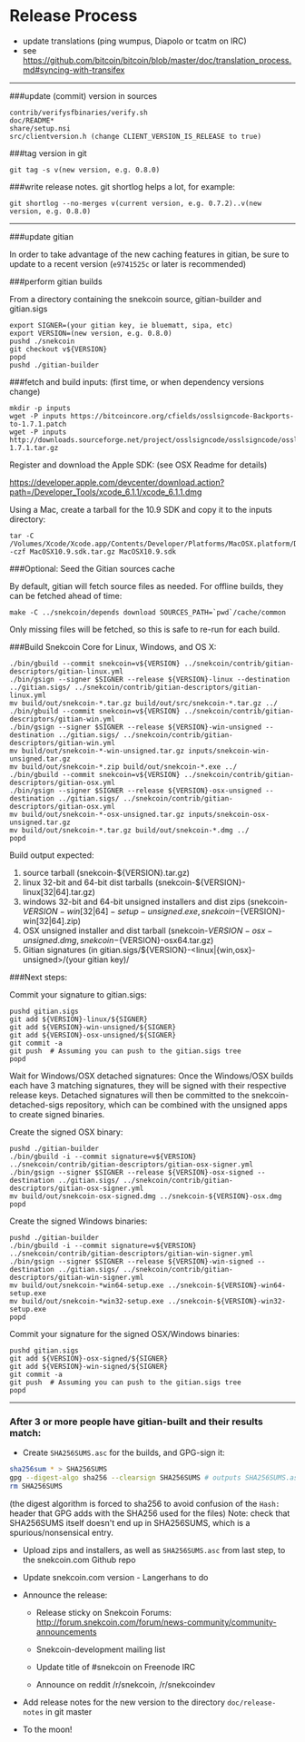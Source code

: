 Release Process
====================

* update translations (ping wumpus, Diapolo or tcatm on IRC)
* see https://github.com/bitcoin/bitcoin/blob/master/doc/translation_process.md#syncing-with-transifex

* * *

###update (commit) version in sources

	contrib/verifysfbinaries/verify.sh
	doc/README*
	share/setup.nsi
	src/clientversion.h (change CLIENT_VERSION_IS_RELEASE to true)

###tag version in git

	git tag -s v(new version, e.g. 0.8.0)

###write release notes. git shortlog helps a lot, for example:

	git shortlog --no-merges v(current version, e.g. 0.7.2)..v(new version, e.g. 0.8.0)

* * *

###update gitian

 In order to take advantage of the new caching features in gitian, be sure to update to a recent version (`e9741525c` or later is recommended)

###perform gitian builds

 From a directory containing the snekcoin source, gitian-builder and gitian.sigs
  
	export SIGNER=(your gitian key, ie bluematt, sipa, etc)
	export VERSION=(new version, e.g. 0.8.0)
	pushd ./snekcoin
	git checkout v${VERSION}
	popd
	pushd ./gitian-builder

###fetch and build inputs: (first time, or when dependency versions change)
 
	mkdir -p inputs
	wget -P inputs https://bitcoincore.org/cfields/osslsigncode-Backports-to-1.7.1.patch
	wget -P inputs http://downloads.sourceforge.net/project/osslsigncode/osslsigncode/osslsigncode-1.7.1.tar.gz

 Register and download the Apple SDK: (see OSX Readme for details)
 
 https://developer.apple.com/devcenter/download.action?path=/Developer_Tools/xcode_6.1.1/xcode_6.1.1.dmg
 
 Using a Mac, create a tarball for the 10.9 SDK and copy it to the inputs directory:
 
	tar -C /Volumes/Xcode/Xcode.app/Contents/Developer/Platforms/MacOSX.platform/Developer/SDKs/ -czf MacOSX10.9.sdk.tar.gz MacOSX10.9.sdk

###Optional: Seed the Gitian sources cache

  By default, gitian will fetch source files as needed. For offline builds, they can be fetched ahead of time:

	make -C ../snekcoin/depends download SOURCES_PATH=`pwd`/cache/common

  Only missing files will be fetched, so this is safe to re-run for each build.

###Build Snekcoin Core for Linux, Windows, and OS X:
  
	./bin/gbuild --commit snekcoin=v${VERSION} ../snekcoin/contrib/gitian-descriptors/gitian-linux.yml
	./bin/gsign --signer $SIGNER --release ${VERSION}-linux --destination ../gitian.sigs/ ../snekcoin/contrib/gitian-descriptors/gitian-linux.yml
	mv build/out/snekcoin-*.tar.gz build/out/src/snekcoin-*.tar.gz ../
	./bin/gbuild --commit snekcoin=v${VERSION} ../snekcoin/contrib/gitian-descriptors/gitian-win.yml
	./bin/gsign --signer $SIGNER --release ${VERSION}-win-unsigned --destination ../gitian.sigs/ ../snekcoin/contrib/gitian-descriptors/gitian-win.yml
	mv build/out/snekcoin-*-win-unsigned.tar.gz inputs/snekcoin-win-unsigned.tar.gz
	mv build/out/snekcoin-*.zip build/out/snekcoin-*.exe ../
	./bin/gbuild --commit snekcoin=v${VERSION} ../snekcoin/contrib/gitian-descriptors/gitian-osx.yml
	./bin/gsign --signer $SIGNER --release ${VERSION}-osx-unsigned --destination ../gitian.sigs/ ../snekcoin/contrib/gitian-descriptors/gitian-osx.yml
	mv build/out/snekcoin-*-osx-unsigned.tar.gz inputs/snekcoin-osx-unsigned.tar.gz
	mv build/out/snekcoin-*.tar.gz build/out/snekcoin-*.dmg ../
	popd
  Build output expected:

  1. source tarball (snekcoin-${VERSION}.tar.gz)
  2. linux 32-bit and 64-bit dist tarballs (snekcoin-${VERSION}-linux[32|64].tar.gz)
  3. windows 32-bit and 64-bit unsigned installers and dist zips (snekcoin-${VERSION}-win[32|64]-setup-unsigned.exe, snekcoin-${VERSION}-win[32|64].zip)
  4. OSX unsigned installer and dist tarball (snekcoin-${VERSION}-osx-unsigned.dmg, snekcoin-${VERSION}-osx64.tar.gz)
  5. Gitian signatures (in gitian.sigs/${VERSION}-<linux|{win,osx}-unsigned>/(your gitian key)/

###Next steps:

Commit your signature to gitian.sigs:

	pushd gitian.sigs
	git add ${VERSION}-linux/${SIGNER}
	git add ${VERSION}-win-unsigned/${SIGNER}
	git add ${VERSION}-osx-unsigned/${SIGNER}
	git commit -a
	git push  # Assuming you can push to the gitian.sigs tree
	popd

  Wait for Windows/OSX detached signatures:
	Once the Windows/OSX builds each have 3 matching signatures, they will be signed with their respective release keys.
	Detached signatures will then be committed to the snekcoin-detached-sigs repository, which can be combined with the unsigned apps to create signed binaries.

  Create the signed OSX binary:

	pushd ./gitian-builder
	./bin/gbuild -i --commit signature=v${VERSION} ../snekcoin/contrib/gitian-descriptors/gitian-osx-signer.yml
	./bin/gsign --signer $SIGNER --release ${VERSION}-osx-signed --destination ../gitian.sigs/ ../snekcoin/contrib/gitian-descriptors/gitian-osx-signer.yml
	mv build/out/snekcoin-osx-signed.dmg ../snekcoin-${VERSION}-osx.dmg
	popd

  Create the signed Windows binaries:

	pushd ./gitian-builder
	./bin/gbuild -i --commit signature=v${VERSION} ../snekcoin/contrib/gitian-descriptors/gitian-win-signer.yml
	./bin/gsign --signer $SIGNER --release ${VERSION}-win-signed --destination ../gitian.sigs/ ../snekcoin/contrib/gitian-descriptors/gitian-win-signer.yml
	mv build/out/snekcoin-*win64-setup.exe ../snekcoin-${VERSION}-win64-setup.exe
	mv build/out/snekcoin-*win32-setup.exe ../snekcoin-${VERSION}-win32-setup.exe
	popd

Commit your signature for the signed OSX/Windows binaries:

	pushd gitian.sigs
	git add ${VERSION}-osx-signed/${SIGNER}
	git add ${VERSION}-win-signed/${SIGNER}
	git commit -a
	git push  # Assuming you can push to the gitian.sigs tree
	popd

-------------------------------------------------------------------------

### After 3 or more people have gitian-built and their results match:

- Create `SHA256SUMS.asc` for the builds, and GPG-sign it:
```bash
sha256sum * > SHA256SUMS
gpg --digest-algo sha256 --clearsign SHA256SUMS # outputs SHA256SUMS.asc
rm SHA256SUMS
```
(the digest algorithm is forced to sha256 to avoid confusion of the `Hash:` header that GPG adds with the SHA256 used for the files)
Note: check that SHA256SUMS itself doesn't end up in SHA256SUMS, which is a spurious/nonsensical entry.

- Upload zips and installers, as well as `SHA256SUMS.asc` from last step, to the snekcoin.com Github repo

- Update snekcoin.com version - Langerhans to do

- Announce the release:

  - Release sticky on Snekcoin Forums: http://forum.snekcoin.com/forum/news-community/community-announcements

  - Snekcoin-development mailing list

  - Update title of #snekcoin on Freenode IRC

  - Announce on reddit /r/snekcoin, /r/snekcoindev

- Add release notes for the new version to the directory `doc/release-notes` in git master

- To the moon!
